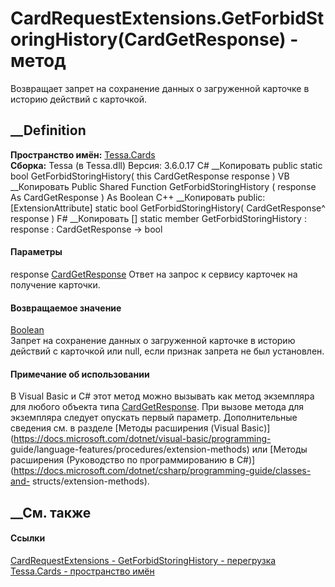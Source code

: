 # CardRequestExtensions.GetForbidStoringHistory(CardGetResponse) - метод
Возвращает запрет на сохранение данных о загруженной карточке в историю
действий с карточкой.
## __Definition
 **Пространство имён:** [Tessa.Cards](N_Tessa_Cards.htm)  
 **Сборка:** Tessa (в Tessa.dll) Версия: 3.6.0.17
C# __Копировать
     public static bool GetForbidStoringHistory(
    	this CardGetResponse response
    )
VB __Копировать
    <ExtensionAttribute>
    Public Shared Function GetForbidStoringHistory ( 
    	response As CardGetResponse
    ) As Boolean
C++ __Копировать
     public:
    [ExtensionAttribute]
    static bool GetForbidStoringHistory(
    	CardGetResponse^ response
    )
F# __Копировать
     [<ExtensionAttribute>]
    static member GetForbidStoringHistory : 
            response : CardGetResponse -> bool 
#### Параметры
response [CardGetResponse](T_Tessa_Cards_CardGetResponse.htm)
    Ответ на запрос к сервису карточек на получение карточки.
#### Возвращаемое значение
[Boolean](https://learn.microsoft.com/dotnet/api/system.boolean)  
Запрет на сохранение данных о загруженной карточке в историю действий с
карточкой или null, если признак запрета не был установлен.
#### Примечание об использовании
В Visual Basic и C# этот метод можно вызывать как метод экземпляра для любого
объекта типа [CardGetResponse](T_Tessa_Cards_CardGetResponse.htm). При вызове
метода для экземпляра следует опускать первый параметр. Дополнительные
сведения см. в разделе [Методы расширения (Visual
Basic)](https://docs.microsoft.com/dotnet/visual-basic/programming-
guide/language-features/procedures/extension-methods) или [Методы расширения
(Руководство по программированию в
C#)](https://docs.microsoft.com/dotnet/csharp/programming-guide/classes-and-
structs/extension-methods).
##  __См. также
#### Ссылки
[CardRequestExtensions - ](T_Tessa_Cards_CardRequestExtensions.htm)
[GetForbidStoringHistory -
перегрузка](Overload_Tessa_Cards_CardRequestExtensions_GetForbidStoringHistory.htm)
[Tessa.Cards - пространство имён](N_Tessa_Cards.htm)
